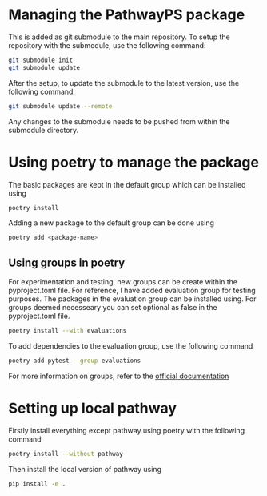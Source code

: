 # Managing the PathwayPS package

This is added as git submodule to the main repository. To setup the repository with the submodule, use the following command:
```bash
git submodule init
git submodule update
```

After the setup, to update the submodule to the latest version, use the following command:
```bash
git submodule update --remote
```

Any changes to the submodule needs to be pushed from within the submodule directory.

# Using poetry to manage the package

The basic packages are kept in the default group which can be installed using 
```bash 
poetry install
```
Adding a new package to the default group can be done using 
```bash
poetry add <package-name>
```

## Using groups in poetry

For experimentation and testing, new groups can be create within the pyproject.toml file. For reference, I have added evaluation group for testing purposes. The packages in the evaluation group can be installed using. For groups deemed necesseary you can set optional as false in the pyproject.toml file.
```bash
poetry install --with evaluations
```
To add dependencies to the evaluation group, use the following command
```bash
poetry add pytest --group evaluations
```
For more information on groups, refer to the [official documentation](https://python-poetry.org/docs/managing-dependencies/)


# Setting up local pathway

Firstly install everything except pathway using poetry with the following command
```bash
poetry install --without pathway
```

Then install the local version of pathway using 
```bash
pip install -e .
```